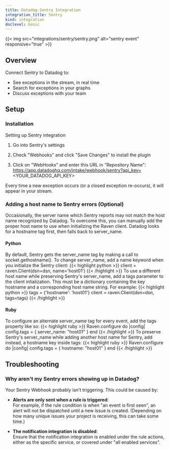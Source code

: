 ```yaml
---
title: Datadog-Sentry Integration
integration_title: Sentry
kind: integration
doclevel: basic
---
```


{{< img src="integrations/sentry/sentry.png" alt="sentry event" responsive="true" >}}

## Overview

Connect Sentry to Datadog to:

* See exceptions in the stream, in real time
* Search for exceptions in your graphs
* Discuss exceptions with your team

## Setup
### Installation

Setting up Sentry integration

1. Go into Sentry's settings

2. Check "Webhooks" and click "Save Changes" to install the plugin

3. Click on "WebHooks" and enter this URL in "Repository Name":
https://app.datadoghq.com/intake/webhook/sentry?api_key=<YOUR_DATADOG_API_KEY>

Every time a new exception occurs (or a closed exception re-occurs), it will appear in your stream.

### Adding a host name to Sentry errors (Optional)

Occasionally, the server name which Sentry reports may not match the host name recognized by Datadog. To overcome this, you can manually add the proper host name to use when initializing the Raven client. Datadog looks for a hostname tag first, then falls back to server_name.

#### Python

By default, Sentry gets the server_name tag by making a call to socket.gethostname(). To change server_name, add a name keyword when you initialize the Sentry client:
{{< highlight python >}}
client = raven.Client(dsn=dsn, name='host01')
{{< /highlight >}}
To use a different host name while preserving Sentry's server_name, add a tags parameter to the client intialization. This must be a dictionary containing the key hostname and a corresponding host name string. For example:
{{< highlight python >}}
tags = {'hostname': 'host01'}
client = raven.Client(dsn=dsn, tags=tags)
{{< /highlight >}}

#### Ruby

To configure an alternate server_name tag for every event, add the tags property like so:
{{< highlight ruby >}}
Raven.configure do |config|
  config.tags = { server_name: "host01" }
end
{{< /highlight >}}
To preserve Sentry's server_name while adding another host name for Sentry, add instead, a hostname key inside tags:
{{< highlight ruby >}}
Raven.configure do |config|
  config.tags = { hostname: "host01" }
end
{{< /highlight >}}

## Troubleshooting
### Why aren't my Sentry errors showing up in Datadog?

Your Sentry Webhook probably isn't triggering. This could be caused by:

* **Alerts are only sent when a rule is triggered**:<br>
For example, if the rule condition is when "an event is first seen", an alert will not be dispatched until a new issue is created. (Depending on how many unique issues your project is receiving, this can take some time.) 

* **The notification integration is disabled**:<br>
Ensure that the notification integration is enabled under the rule actions, either as the specific service, or covered under "all enabled services".